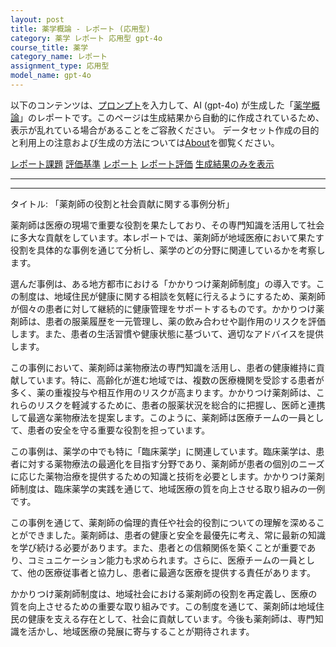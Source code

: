 ```yaml
---
layout: post
title: 薬学概論 - レポート (応用型)
category: 薬学 レポート 応用型 gpt-4o
course_title: 薬学
category_name: レポート
assignment_type: 応用型
model_name: gpt-4o
---
```


以下のコンテンツは、[プロンプト](http://127.0.0.1:8000/generated/薬学/gpt-4o/prompt_レポート-応用型.md)を入力して、AI (gpt-4o) が生成した「[薬学概論](/contents/薬学/)」のレポートです。このページは生成結果から自動的に作成されているため、表示が乱れている場合があることをご容赦ください。
データセット作成の目的と利用上の注意および生成の方法については[About](/About)を御覧ください。

[レポート課題](../レポート課題-応用型)
[評価基準](../評価基準-応用型)
[レポート](../レポート-応用型)
[レポート評価](../レポート評価-応用型)
[生成結果のみを表示](http://127.0.0.1:8000/generated/薬学/gpt-4o/レポート-応用型.md)
  

***
***
  
タイトル: 「薬剤師の役割と社会貢献に関する事例分析」

薬剤師は医療の現場で重要な役割を果たしており、その専門知識を活用して社会に多大な貢献をしています。本レポートでは、薬剤師が地域医療において果たす役割を具体的な事例を通じて分析し、薬学のどの分野に関連しているかを考察します。

選んだ事例は、ある地方都市における「かかりつけ薬剤師制度」の導入です。この制度は、地域住民が健康に関する相談を気軽に行えるようにするため、薬剤師が個々の患者に対して継続的に健康管理をサポートするものです。かかりつけ薬剤師は、患者の服薬履歴を一元管理し、薬の飲み合わせや副作用のリスクを評価します。また、患者の生活習慣や健康状態に基づいて、適切なアドバイスを提供します。

この事例において、薬剤師は薬物療法の専門知識を活用し、患者の健康維持に貢献しています。特に、高齢化が進む地域では、複数の医療機関を受診する患者が多く、薬の重複投与や相互作用のリスクが高まります。かかりつけ薬剤師は、これらのリスクを軽減するために、患者の服薬状況を総合的に把握し、医師と連携して最適な薬物療法を提案します。このように、薬剤師は医療チームの一員として、患者の安全を守る重要な役割を担っています。

この事例は、薬学の中でも特に「臨床薬学」に関連しています。臨床薬学は、患者に対する薬物療法の最適化を目指す分野であり、薬剤師が患者の個別のニーズに応じた薬物治療を提供するための知識と技術を必要とします。かかりつけ薬剤師制度は、臨床薬学の実践を通じて、地域医療の質を向上させる取り組みの一例です。

この事例を通じて、薬剤師の倫理的責任や社会的役割についての理解を深めることができました。薬剤師は、患者の健康と安全を最優先に考え、常に最新の知識を学び続ける必要があります。また、患者との信頼関係を築くことが重要であり、コミュニケーション能力も求められます。さらに、医療チームの一員として、他の医療従事者と協力し、患者に最適な医療を提供する責任があります。

かかりつけ薬剤師制度は、地域社会における薬剤師の役割を再定義し、医療の質を向上させるための重要な取り組みです。この制度を通じて、薬剤師は地域住民の健康を支える存在として、社会に貢献しています。今後も薬剤師は、専門知識を活かし、地域医療の発展に寄与することが期待されます。
